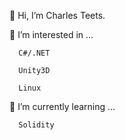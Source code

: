 👋 Hi, I’m Charles Teets.


👀 I’m interested in ...

      C#/.NET
      
      Unity3D
      
      Linux
      
      
🌱 I’m currently learning ...

      Solidity
      
<!---
charlesteets/charlesteets is a ✨ special ✨ repository because its `README.md` (this file) appears on your GitHub profile.
You can click the Preview link to take a look at your changes.
--->
